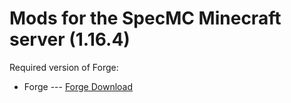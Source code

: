 # Mods for the SpecMC Minecraft server (1.16.4)
Required version of Forge: 
- Forge ---
[Forge Download]()

